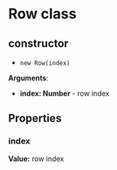 # Row class

## constructor

- `new Row(index)`

**Arguments**:

- **index: Number** - row index

## Properties

### index

**Value:** row index